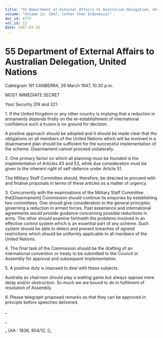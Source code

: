 ```yaml
---
title: "55 Department of External Affairs to Australian Delegation, United Nations"
volume: "Volume 12: 1947, (other than Indonesia)"
doc_id: 4737
vol_id: 12
date: 1947-03-26
---
```


# 55 Department of External Affairs to Australian Delegation, United Nations

Cablegram 191 CANBERRA, 26 March 1947, 10.30 p.m.

MOST IMMEDIATE SECRET

Your Security 319 and 321.

1\. If the United Kingdom or any other country is implying that a reduction in armaments depends firstly on the re-establishment of international confidence such a truism is no ground for decision.

A positive approach should be adopted and it should be made clear that the obligations on all members of the United Nations which will be involved in a disarmament plan should be sufficient for the successful implementation of the scheme. Disarmament cannot proceed unilaterally.

2\. One primary factor on which all planning must be founded is the implementation of Articles 43 and 53, while due consideration must be given to the inherent right of self-defence under Article 51.

The Military Staff Committee should, therefore, be directed to proceed with and finalise proposals in terms of these articles as a matter of urgency.

3\. Concurrently with the examinations of the Military Staff Committee the[Disarmament] Commission should continue its enquiries by establishing two committees. One should give consideration to the general principles governing a reduction in armed forces. Past experience and international agreements would provide guidance concerning possible reductions in arms. The other should examine forthwith the problems involved in an effective control system which is an essential part of any scheme. Such system should be able to detect and prevent breaches of agreed restrictions which should be uniformly applicable to all members of the United Nations.

4\. The final task of the Commission should be the drafting of an international convention or treaty to be submitted to the Council or Assembly for approval and subsequent implementation.

5\. A positive duty is imposed to deal with these subjects.

Australia as chairman should play a waiting game but always oppose mere delay and/or obstruction. So much we are bound to do in fulfilment of resolution of Assembly.

6\. Please telegraph proposed remarks so that they can be approved in principle before speeches delivered.

_

_

_ [AA : 1838, 854/12, i]_
